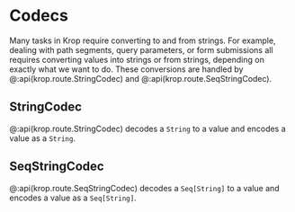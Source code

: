 # Codecs

Many tasks in Krop require converting to and from strings. For example, dealing with path segments, query parameters, or form submissions all requires converting values into strings or from strings, depending on exactly what we want to do. These conversions are handled by @:api(krop.route.StringCodec) and @:api(krop.route.SeqStringCodec).


## StringCodec

@:api(krop.route.StringCodec) decodes a `String` to a value and encodes a value as a `String`.


## SeqStringCodec

@:api(krop.route.SeqStringCodec) decodes a `Seq[String]` to a value and encodes a value as a `Seq[String]`.
